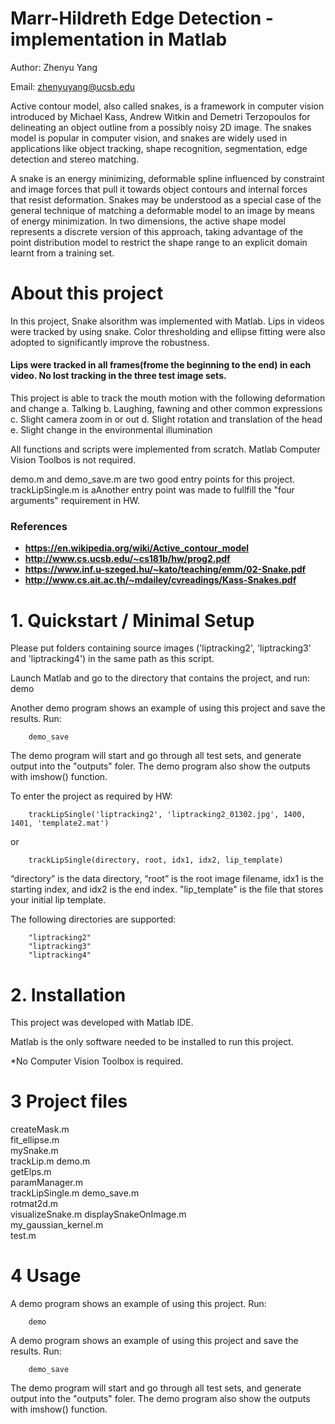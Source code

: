 # Marr-Hildreth Edge Detection - implementation in Matlab


Author: Zhenyu Yang

Email: zhenyuyang@ucsb.edu


Active contour model, also called snakes, is a framework in computer vision introduced by Michael Kass, Andrew Witkin and Demetri Terzopoulos for delineating an object outline from a possibly noisy 2D image. The snakes model is popular in computer vision, and snakes are widely used in applications like object tracking, shape recognition, segmentation, edge detection and stereo matching.

A snake is an energy minimizing, deformable spline influenced by constraint and image forces that pull it towards object contours and internal forces that resist deformation. Snakes may be understood as a special case of the general technique of matching a deformable model to an image by means of energy minimization. In two dimensions, the active shape model represents a discrete version of this approach, taking advantage of the point distribution model to restrict the shape range to an explicit domain learnt from a training set.



# About this project

In this project, Snake alsorithm was implemented with Matlab. Lips in videos were tracked by using snake. Color thresholding and ellipse fitting were also adopted to significantly improve the robustness.

#### Lips were tracked in all frames(frome the beginning to the end) in each video. No lost tracking in the three test image sets.

This project is  able to track the mouth motion with the following deformation and change
    a. Talking
    b. Laughing, fawning and other common expressions
    c. Slight camera zoom in or out
    d. Slight rotation and translation of the head
    e. Slight change in the environmental illumination

All functions and scripts were implemented from scratch. Matlab Computer Vision Toolbos is not required.

demo.m and demo_save.m are two good entry points for this project. trackLipSingle.m is aAnother entry point was made to fullfill the "four arguments" requirement in HW.

### References
* **https://en.wikipedia.org/wiki/Active_contour_model**
* **http://www.cs.ucsb.edu/~cs181b/hw/prog2.pdf**
* **https://www.inf.u-szeged.hu/~kato/teaching/emm/02-Snake.pdf**
* **http://www.cs.ait.ac.th/~mdailey/cvreadings/Kass-Snakes.pdf**

# 1. Quickstart / Minimal Setup

Please put folders containing source images ('liptracking2', 'liptracking3' and 'liptracking4') in the same path as this script.

Launch Matlab and go to the directory that contains the project, and run:
        demo


Another demo program shows an example of using this project and save the results. Run:

        demo_save


The demo program will start and go through all test sets, and generate output into the "outputs" foler. The demo program also show the outputs with imshow() function.


To enter the project as required by HW:

        trackLipSingle('liptracking2', 'liptracking2_01302.jpg', 1400, 1401, 'template2.mat')

or

        trackLipSingle(directory, root, idx1, idx2, lip_template)

“directory” is the data directory, “root” is the root image filename, idx1 is the starting index, and idx2 is the end index. "lip_template" is the file that stores your initial lip template.

The following directories are supported:

        "liptracking2"
        "liptracking3"
        "liptracking4"

# 2. Installation
This project was developed with Matlab IDE. 

Matlab is the only software needed to be installed to run this project.

*No Computer Vision Toolbox is required.

# 3 Project files

createMask.m           
fit_ellipse.m         
mySnake.m       
trackLip.m
demo.m                 
getElps.m             
paramManager.m  
trackLipSingle.m
demo_save.m            
rotmat2d.m      
visualizeSnake.m
displaySnakeOnImage.m  
my_gaussian_kernel.m  
test.m

# 4 Usage
A demo program shows an example of using this project. Run:

        demo


A demo program shows an example of using this project and save the results. Run:

        demo_save


The demo program will start and go through all test sets, and generate output into the "outputs" foler. The demo program also show the outputs with imshow() function.

